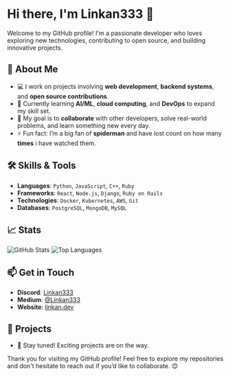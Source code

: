 # Hi there, I'm Linkan333 👋

Welcome to my GitHub profile! I'm a passionate developer who loves exploring new technologies, contributing to open source, and building innovative projects.

## 🚀 About Me
- 💻 I work on projects involving **web development**, **backend systems**, and **open source contributions**.
- 🌱 Currently learning **AI/ML**, **cloud computing**, and **DevOps** to expand my skill set.
- 🎯 My goal is to **collaborate** with other developers, solve real-world problems, and learn something new every day.
- ⚡ Fun fact: I’m a big fan of **spiderman** and have lost count on how many **times** i have watched them.

## 🛠️ Skills & Tools
- **Languages**: `Python`, `JavaScript`, `C++`, `Ruby`
- **Frameworks**: `React`, `Node.js`, `Django`, `Ruby on Rails`
- **Technologies**: `Docker`, `Kubernetes`, `AWS`, `Git`
- **Databases**: `PostgreSQL`, `MongoDB`, `MySQL`

## 📈 Stats
![GitHub Stats](https://github-readme-stats.vercel.app/api?username=Linkan333&show_icons=true&theme=radical)
![Top Languages](https://github-readme-stats.vercel.app/api/top-langs/?username=Linkan333&layout=compact&theme=radical)

## 📫 Get in Touch
- **Discord**: [Linkan333](https://discord.com/users/683080741340708866) 
- **Medium**: [@Linkan333](https://medium.com/@linkan333)
- **Website**: [linkan.dev](https://linkan.dev/)

## 🌟 Projects
- 🚧 Stay tuned! Exciting projects are on the way.

Thank you for visiting my GitHub profile! Feel free to explore my repositories and don't hesitate to reach out if you’d like to collaborate. 😊
